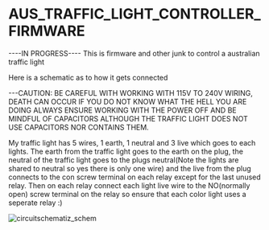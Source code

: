# AUS_TRAFFIC_LIGHT_CONTROLLER_FIRMWARE
----IN PROGRESS----
This is firmware and other junk to control a australian traffic light

Here is a schematic as to how it gets connected

---CAUTION: BE CAREFUL WITH WORKING WITH 115V TO 240V WIRING, DEATH CAN OCCUR IF YOU DO NOT KNOW WHAT THE HELL YOU ARE DOING ALWAYS ENSURE WORKING WITH THE POWER OFF AND BE MINDFUL OF CAPACITORS ALTHOUGH THE TRAFFIC LIGHT DOES NOT USE CAPACITORS NOR CONTAINS THEM.

My traffic light has 5 wires, 1 earth, 1 neutral and 3 live which goes to each lights. The earth from the traffic light goes to the earth on the plug, the neutral of the traffic light goes to the plugs neutral(Note the lights are shared to neutral so yes there is only one wire) and the live from the plug connects to the con screw terminal on each relay except for the last unused relay. Then on each relay connect each light live wire to the NO(normally open) screw terminal on the relay so ensure that each color light uses a seperate relay :)

![circuitschematiz_schem](https://github.com/Brock13s/AUS_TRAFFIC_LIGHT_CONTROLLER_FIRMWARE/assets/48967600/cdcd3144-3d1b-405e-b2b4-960b74552c65)
